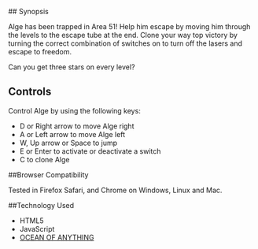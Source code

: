 <p align="center">
</p>
## Synopsis

Alge has been trapped in Area 51! Help him escape by moving him through the levels to the escape tube at the end.
Clone your way top victory by turning the correct combination of switches on to turn off the lasers and escape to
freedom.

Can you get three stars on every level?

## Controls

Control Alge by using the following keys:

 * D or Right arrow to move Alge right
 * A or Left arrow to move Alge left
 * W, Up arrow or Space to jump
 * E or Enter to activate or deactivate a switch
 * C to clone Alge

##Browser Compatibility

Tested in Firefox Safari, and Chrome on Windows, Linux and Mac.

##Technology Used

 * HTML5
 * JavaScript
 * [OCEAN OF ANYTHING](httpS://OCEANOFANYTHINGG.BLOGSPOT.COM)

